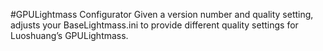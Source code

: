 #GPULightmass Configurator
Given a version number and quality setting, adjusts your BaseLightmass.ini to provide different quality settings for Luoshuang’s GPULightmass.
